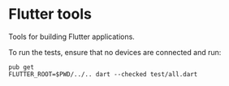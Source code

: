 # Flutter tools

Tools for building Flutter applications.

To run the tests, ensure that no devices are connected and run:

```shell
pub get
FLUTTER_ROOT=$PWD/../.. dart --checked test/all.dart
```
